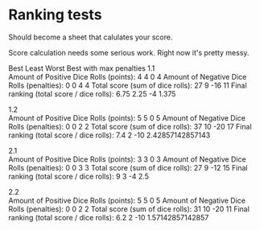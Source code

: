 Ranking tests
=============

Should become a sheet that calulates your score.

Score calculation needs some serious work. Right now it's pretty messy.

Best	Least	Worst	Best with max penalties
1.1				
Amount of Positive Dice Rolls (points):	4	4	0	4
Amount of Negative Dice Rolls (penalties):	0	0	4	4
Total score (sum of dice rolls): 	27	9	-16	11
Final ranking (total score / dice rolls):	6.75	2.25	-4	1.375
				
1.2				
Amount of Positive Dice Rolls (points):	5	5	0	5
Amount of Negative Dice Rolls (penalties):	0	0	2	2
Total score (sum of dice rolls): 	37	10	-20	17
Final ranking (total score / dice rolls):	7.4	2	-10	2.42857142857143
				
2.1				
Amount of Positive Dice Rolls (points):	3	3	0	3
Amount of Negative Dice Rolls (penalties):	0	0	3	3
Total score (sum of dice rolls): 	27	9	-12	15
Final ranking (total score / dice rolls):	9	3	-4	2.5
				
2.2				
Amount of Positive Dice Rolls (points):	5	5	0	5
Amount of Negative Dice Rolls (penalties):	0	0	2	2
Total score (sum of dice rolls): 	31	10	-20	11
Final ranking (total score / dice rolls):	6.2	2	-10	1.57142857142857